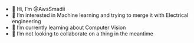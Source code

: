 - 👋 Hi, I’m @AwsSmadii
- 👀 I’m interested in Machine learning and trying to merge it with Electrical engineering
- 🌱 I’m currently learning about Computer Vision
- 💞️ I’m not looking to collaborate on a thing in the meantime

<!---
AwsSmadii/AwsSmadii is a ✨ special ✨ repository because its `README.md` (this file) appears on your GitHub profile.
You can click the Preview link to take a look at your changes.
--->
